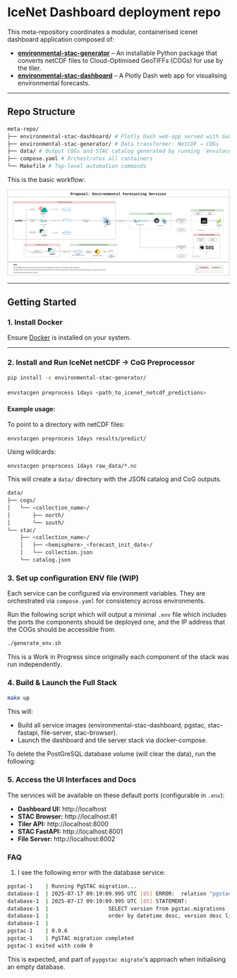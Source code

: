 # IceNet Dashboard deployment repo

This meta-repository coordinates a modular, containerised icenet dashboard application composed of:

- **[environmental-stac-generator](https://github.com/environmental-forecasting/environmental-stac-generator)** – An installable Python package that converts netCDF files to Cloud-Optimised GeoTIFFs (COGs) for use by the tiler.
- **[environmental-stac-dashboard](https://github.com/environmental-forecasting/environmental-stac-dashboard)** – A Plotly Dash web app for visualising environmental forecasts.

---

## Repo Structure

```bash
meta-repo/
├── environmental-stac-dashboard/ # Plotly Dash web-app served with Gunicorn
├── environmental-stac-generator/ # Data transformer: NetCDF → COGs
├── data/ # Output COGs and STAC catalog generated by running `envstacgen` command from `environmental-stac-generator` install on IceNet and other prediction netCDF files
├── compose.yaml # Orchestrates all containers
└── Makefile # Top-level automation commands
```

This is the basic workflow:

![Architecture diagram](docs/images/forecast-services-dash-pgstac-leaflet-schematic.png "Architecture Diagram")

---

## Getting Started

### 1. Install Docker

Ensure [Docker](https://docs.docker.com/get-docker/) is installed on your system.

---

### 2. Install and Run IceNet netCDF -> CoG Preprocessor

```bash
pip install -e environmental-stac-generator/

envstacgen preprocess 1days <path_to_icenet_netcdf_predictions>
```

#### Example usage:

To point to a directory with netCDF files:

`envstacgen preprocess 1days results/predict/`

Using wildcards:

`envstacgen preprocess 1days raw_data/*.nc`

This will create a `data/` directory with the JSON catalog and CoG outputs.

```bash
data/
├── cogs/
│   └── <collection_name>/
│       ├── north/
│       └── south/
└── stac/
    ├── <collection_name>/
    │   ├── <hemisphere>_<forecast_init_date>/
    │   └── collection.json
    └── catalog.json
```

### 3. Set up configuration ENV file (WIP)

Each service can be configured via environment variables. They
are orchestrated via `compose.yaml` for consistency across
environments.

Run the following script which will output a minimal `.env` file which
includes the ports the components should be deployed one, and the IP
address that the COGs should be accessible from.

```bash
./generate_env.sh
```

This is a Work in Progress since originally each component of the stack was run independently.

### 4. Build & Launch the Full Stack

```bash
make up
```

This will:

* Build all service images (environmental-stac-dashboard, pgstac, stac-fastapi, file-server, stac-browser).
* Launch the dashboard and tile server stack via docker-compose.

To delete the PostGreSQL database volume (will clear the data), run the following:


### 5. Access the UI Interfaces and Docs

The services will be available on these default ports (configurable in `.env`):

* **Dashboard UI:** http://localhost
* **STAC Browser:** http://localhost:81
* **Tiler API:** http://localhost:8000
* **STAC FastAPI:** http://localhost:8001
* **File Server:** http://localhost:8002

### FAQ

1. I see the following error with the database service:

```bash
pgstac-1    | Running PgSTAC migration...
database-1  | 2025-07-17 09:19:09.995 UTC [85] ERROR:  relation "pgstac.migrations" does not exist at character 38
database-1  | 2025-07-17 09:19:09.995 UTC [85] STATEMENT:  
database-1  |                   SELECT version from pgstac.migrations
database-1  |                   order by datetime desc, version desc limit 1;
database-1  |                   
pgstac-1    | 0.9.6
pgstac-1    | PgSTAC migration completed
pgstac-1 exited with code 0
```

This is expected, and part of `pypgstac migrate`'s approach when initialising an empty database.
